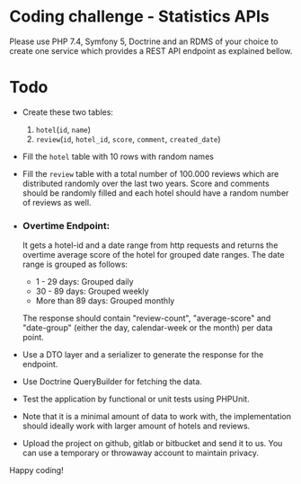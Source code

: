 # Coding challenge - Statistics APIs
Please use PHP 7.4, Symfony 5, Doctrine and an RDMS of your choice to create one service which provides a REST API endpoint as explained bellow.
 
# Todo
- Create these two tables: 
    1) `hotel`(`id`, `name`)
    2) `review`(`id`, `hotel_id`, `score`, `comment`, `created_date`)
- Fill the `hotel` table with 10 rows with random names
- Fill the `review` table with a total number of 100.000 reviews which are distributed randomly over the last two years. Score and comments should be randomly filled and each hotel should have a random number of reviews as well.
- ### Overtime Endpoint:
  It gets a hotel-id and a date range from http requests and returns the overtime average score of the hotel for grouped date ranges. The date range is grouped as follows:
  - 1 - 29 days: Grouped daily
  - 30 - 89 days: Grouped weekly
  - More than 89 days: Grouped monthly
  
  The response should contain "review-count", "average-score" and "date-group" (either the day, calendar-week or the month) per data point.
- Use a DTO layer and a serializer to generate the response for the endpoint.
- Use Doctrine QueryBuilder for fetching the data.
- Test the application by functional or unit tests using PHPUnit.
- Note that it is a minimal amount of data to work with, the implementation should ideally work with larger amount of hotels and reviews.
- Upload the project on github, gitlab or bitbucket and send it to us. You can use a temporary or throwaway account to maintain privacy.

Happy coding!
